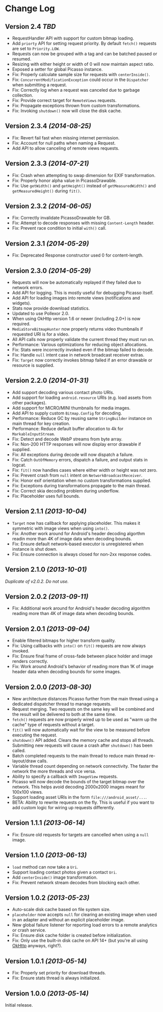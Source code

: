 Change Log
==========

Version 2.4 *TBD*
----------------------------
 * RequestHandler API with support for custom bitmap loading.
 * Add `priorty` API for setting request priority. By default `fetch()` requests are set to `Priority.LOW`.
 * Requests can now be grouped with a tag and can be batched paused or resumed.
 * Resizing with either height or width of 0 will now maintain aspect ratio.
 * Exposed a setter for global Picasso instance.
 * Fix: Properly calculate sample size for requests with `centerInside()`.
 * Fix: `ConcurrentModificationException` could occur in the `Dispatcher` when submitting a request.
 * Fix: Correctly log when a request was canceled due to garbage collection.
 * Fix: Provide correct target for `RemoteViews` requests.
 * Fix: Propagate exceptions thrown from custom transformations.
 * Fix: Invoking `shutdown()` now will close the disk cache.


Version 2.3.4 *(2014-08-25)*
----------------------------

 * Fix: Revert fail fast when missing internet permission.
 * Fix: Account for null paths when naming a Request.
 * Add API to allow canceling of remote views requests.


Version 2.3.3 *(2014-07-21)*
----------------------------

 * Fix: Crash when attempting to swap dimension for EXIF transformation.
 * Fix: Properly honor alpha value in PicassoDrawable.
 * Fix: Use `getWidth()` and `getHeight()` instead of `getMeasuredWidth()` and `getMeasuredHeight()` during `fit()`.


Version 2.3.2 *(2014-06-05)*
----------------------------

 * Fix: Correctly invalidate PicassoDrawable for GB.
 * Fix: Attempt to decode responses with missing `Content-Length` header.
 * Fix: Prevent race condition to initial `with()` call.


Version 2.3.1 *(2014-05-29)*
----------------------------

 * Fix: Deprecated Response constructor used 0 for content-length.
 

Version 2.3.0 *(2014-05-29)*
----------------------------

 * Requests will now be automatically replayed if they failed due to network errors.
 * Add API for logging. This is mostly useful for debugging Picasso itself.
 * Add API for loading images into remote views (notifications and widgets).
 * Stats now provide download statistics.
 * Updated to use Pollexor 2.0.
 * When using OkHttp version 1.6 or newer (including 2.0+) is now required.
 * `MediaStoreBitmapHunter` now properly returns video thumbnails if requested URI is for a video.
 * All API calls now properly validate the current thread they must run on.
 * Performance: Various optimizations for reducing object allocations.
 * Fix: Stats were incorrectly invoked even if the bitmap failed to decode.
 * Fix: Handle `null` intent case in network broadcast receiver extras.
 * Fix: `Target` now correctly invokes bitmap failed if an error drawable or resource is supplied.


Version 2.2.0 *(2014-01-31)*
----------------------------

 * Add support decoding various contact photo URIs. 
 * Add support for loading `android.resource` URIs (e.g. load assets from other packages).
 * Add support for MICRO/MINI thumbnails for media images.
 * Add API to supply custom `Bitmap.Config` for decoding.
 * Performance: Reduce GC by reusing same `StringBuilder` instance on main thread for key creation.
 * Performance: Reduce default buffer allocation to 4k for `MarkableInputStream`.
 * Fix: Detect and decode WebP streams from byte array.
 * Fix: Non-200 HTTP responses will now display error drawable if supplied.
 * Fix: All exceptions during decode will now dispatch a failure.
 * Fix: Catch `OutOfMemory` errors, dispatch a failure, and output stats in logcat.
 * Fix: `fit()` now handles cases where either width or height was not zero.
 * Fix: Prevent crash from `null` intent on `NetworkBroadcastReceiver`.
 * Fix: Honor exif orientation when no custom transformations supplied.
 * Fix: Exceptions during transformations propagate to the main thread. 
 * Fix: Correct skia decoding problem during underflow.
 * Fix: Placeholder uses full bounds.


Version 2.1.1 *(2013-10-04)*
----------------------------

 * `Target` now has callback for applying placeholder. This makes it symmetric with image views when
   using `into()`.
 * Fix: Another work around for Android's header decoding algorthm readin more than 4K of image data
   when decoding bounds.
 * Fix: Ensure default network-based executor is unregistered when instance is shut down.
 * Fix: Ensure connection is always closed for non-2xx response codes.


Version 2.1.0 *(2013-10-01)*
----------------------------

*Duplicate of v2.0.2. Do not use.*


Version 2.0.2 *(2013-09-11)*
----------------------------

 * Fix: Additional work around for Android's header decoding algorithm reading more than 4K of image
   data when decoding bounds.


Version 2.0.1 *(2013-09-04)*
----------------------------

 * Enable filtered bitmaps for higher transform quality.
 * Fix: Using callbacks with `into()` on `fit()` requests are now always invoked.
 * Fix: Ensure final frame of cross-fade between place holder and image renders correctly.
 * Fix: Work around Android's behavior of reading more than 1K of image header data when decoding
   bounds for some images.


Version 2.0.0 *(2013-08-30)*
----------------------------

 * New architecture distances Picasso further from the main thread using a dedicated dispatcher
   thread to manage requests.
 * Request merging. Two requests on the same key will be combined and the result will be delivered
   to both at the same time.
 * `fetch()` requests are now properly wired up to be used as "warm up the cache" type of requests
   without a target.
 * `fit()` will now automatically wait for the view to be measured before executing the request.
 * `shutdown()` API added. Clears the memory cache and stops all threads. Submitting new requests
   will cause a crash after `shutdown()` has been called.
 * Batch completed requests to the main thread to reduce main thread re-layout/draw calls.
 * Variable thread count depending on network connectivity. The faster the network the more threads
   and vice versa.
 * Ability to specify a callback with `ImageView` requests.
 * Picasso will now decode the bounds of the target bitmap over the network. This helps avoid
   decoding 2000x2000 images meant for 100x100 views.
 * Support loading asset URIs in the form `file:///android_asset/...`.
 * BETA: Ability to rewrite requests on the fly. This is useful if you want to add custom logic for
   wiring up requests differently.


Version 1.1.1 *(2013-06-14)*
----------------------------

 * Fix: Ensure old requests for targets are cancelled when using a `null` image.


Version 1.1.0 *(2013-06-13)*
----------------------------

 * `load` method can now take a `Uri`.
 * Support loading contact photos given a contact `Uri`.
 * Add `centerInside()` image transformation.
 * Fix: Prevent network stream decodes from blocking each other.


Version 1.0.2 *(2013-05-23)*
----------------------------

 * Auto-scale disk cache based on file system size.
 * `placeholder` now accepts `null` for clearing an existing image when used in an adapter and
   without an explicit placeholder image.
 * New global failure listener for reporting load errors to a remote analytics or crash service.
 * Fix: Ensure disk cache folder is created before initialization.
 * Fix: Only use the built-in disk cache on API 14+ (but you're all using [OkHttp][1] anyways,
   right?).


Version 1.0.1 *(2013-05-14)*
----------------------------

 * Fix: Properly set priority for download threads.
 * Fix: Ensure stats thread is always initialized.


Version 1.0.0 *(2013-05-14)*
----------------------------

Initial release.




 [1]: http://square.github.io/okhttp/
